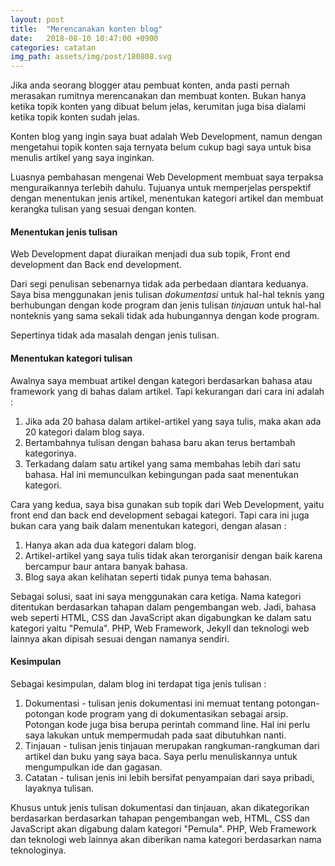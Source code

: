 ```yaml
---
layout: post
title:  "Merencanakan konten blog"
date:   2018-08-10 10:47:00 +0900
categories: catatan 
img_path: assets/img/post/180808.svg
---
```


Jika anda seorang blogger atau pembuat konten, anda pasti pernah merasakan rumitnya merencanakan dan membuat konten. Bukan hanya ketika topik konten yang dibuat belum jelas, kerumitan juga bisa dialami ketika topik konten sudah jelas.

Konten blog yang ingin saya buat adalah Web Development, namun dengan mengetahui topik konten saja ternyata belum cukup bagi saya untuk bisa menulis artikel yang saya inginkan.

Luasnya pembahasan mengenai Web Development membuat saya terpaksa menguraikannya terlebih dahulu. Tujuanya untuk memperjelas perspektif dengan menentukan jenis artikel, menentukan kategori artikel dan membuat kerangka tulisan yang sesuai dengan konten.

#### Menentukan jenis tulisan 

Web Development dapat diuraikan menjadi dua sub topik, Front end development dan Back end development. 

Dari segi penulisan sebenarnya tidak ada perbedaan diantara keduanya. Saya bisa menggunakan jenis tulisan _dokumentasi_ untuk hal-hal teknis yang berhubungan dengan kode program dan jenis tulisan _tinjauan_ untuk hal-hal nonteknis yang sama sekali tidak ada hubungannya dengan kode program. 

Sepertinya tidak ada masalah dengan jenis tulisan. 

#### Menentukan kategori tulisan 

Awalnya saya membuat artikel dengan kategori berdasarkan bahasa atau framework yang di bahas dalam artikel. Tapi kekurangan dari cara ini adalah : 
1. Jika ada 20 bahasa dalam artikel-artikel yang saya tulis, maka akan ada 20 kategori dalam blog saya. 
2. Bertambahnya tulisan dengan bahasa baru akan terus bertambah kategorinya. 
3. Terkadang dalam satu artikel yang sama membahas lebih dari satu bahasa. Hal ini memunculkan kebingungan pada saat menentukan kategori.

Cara yang kedua, saya bisa gunakan sub topik dari Web Development, yaitu front end dan back end development sebagai kategori. Tapi cara ini juga bukan cara yang baik dalam menentukan kategori, dengan alasan : 
1. Hanya akan ada dua kategori dalam blog. 
2. Artikel-artikel yang saya tulis tidak akan terorganisir dengan baik karena bercampur baur antara banyak bahasa.
3. Blog saya akan kelihatan seperti tidak punya tema bahasan. 

Sebagai solusi, saat ini saya menggunakan cara ketiga. Nama kategori ditentukan berdasarkan tahapan dalam pengembangan web. Jadi, bahasa web seperti HTML, CSS dan JavaScript akan digabungkan ke dalam satu kategori yaitu "Pemula". PHP, Web Framework, Jekyll dan teknologi web lainnya akan dipisah sesuai dengan namanya sendiri. 

#### Kesimpulan 

Sebagai kesimpulan, dalam blog ini terdapat tiga jenis tulisan : 
1. Dokumentasi - tulisan jenis dokumentasi ini memuat tentang potongan-potongan kode program yang di dokumentasikan sebagai arsip. Potongan kode juga bisa berupa perintah command line. Hal ini perlu saya lakukan untuk mempermudah pada saat dibutuhkan nanti.
2. Tinjauan - tulisan jenis tinjauan merupakan rangkuman-rangkuman dari artikel dan buku yang saya baca. Saya perlu menuliskannya untuk mengumpulkan ide dan gagasan.
3. Catatan - tulisan jenis ini lebih bersifat penyampaian dari saya pribadi, layaknya tulisan.

Khusus untuk jenis tulisan dokumentasi dan tinjauan, akan dikategorikan berdasarkan berdasarkan tahapan pengembangan web, HTML, CSS dan JavaScript akan digabung dalam kategori "Pemula". PHP, Web Framework dan teknologi web lainnya akan diberikan nama kategori berdasarkan nama teknologinya. 